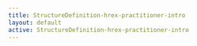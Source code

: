 ```yaml
---
title: StructureDefinition-hrex-practitioner-intro
layout: default
active: StructureDefinition-hrex-practitioner-intro
---
```


